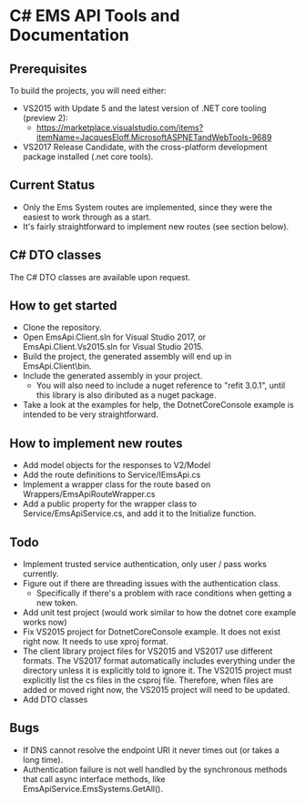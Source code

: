 # C\# EMS API Tools and Documentation

## Prerequisites
To build the projects, you will need either:
* VS2015 with Update 5 and the latest version of .NET core tooling (preview 2): 
	* https://marketplace.visualstudio.com/items?itemName=JacquesEloff.MicrosoftASPNETandWebTools-9689
* VS2017 Release Candidate, with the cross-platform development package installed (.net core tools).

## Current Status
* Only the Ems System routes are implemented, since they were the easiest to work through as a start. 
* It's fairly straightforward to implement new routes (see section below).

## C\# DTO classes
The C\# DTO classes are available upon request.

## How to get started
* Clone the repository.
* Open EmsApi.Client.sln for Visual Studio 2017, or EmsApi.Client.Vs2015.sln for Visual Studio 2015.
* Build the project, the generated assembly will end up in EmsApi.Client\bin.
* Include the generated assembly in your project.
	* You will also need to include a nuget reference to "refit 3.0.1", until this library is also diributed as a nuget package.
* Take a look at the examples for help, the DotnetCoreConsole example is intended to be very straightforward.

## How to implement new routes
* Add model objects for the responses to V2/Model
* Add the route definitions to Service/IEmsApi.cs
* Implement a wrapper class for the route based on Wrappers/EmsApiRouteWrapper.cs
* Add a public property for the wrapper class to Service/EmsApiService.cs, and add it to the Initialize function.

## Todo
* Implement trusted service authentication, only user / pass works currently.
* Figure out if there are threading issues with the authentication class.
    * Specifically if there's a problem with race conditions when getting a new token.
* Add unit test project (would work similar to how the dotnet core example works now)
* Fix VS2015 project for DotnetCoreConsole example. It does not exist right now. It needs to use xproj format.
* The client library project files for VS2015 and VS2017 use different formats. The VS2017 format automatically includes everything under the directory unless it is explicitly told to ignore it. The VS2015 project must explicitly list the cs files in the csproj file. Therefore, when files are added or moved right now, the VS2015 project will need to be updated.
* Add DTO classes

## Bugs
* If DNS cannot resolve the endpoint URI it never times out (or takes a long time).
* Authentication failure is not well handled by the synchronous methods that call async interface methods, like EmsApiService.EmsSystems.GetAll().